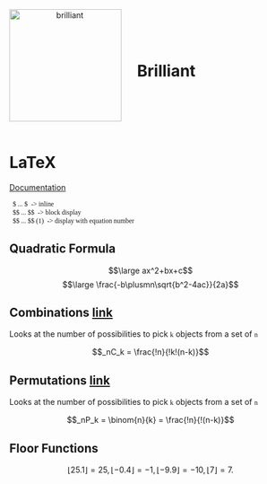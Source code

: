 <head><link href="math.css" rel="stylesheet" type="text/css"></head>
<style>
   ol>li{
      color: limeGreen !important;
   }
   code, pre {
      font-family: Cascadia Code;
   }
   header {
      display: flex;
      align-items: center;
   }
   #brilliant{
      margin-left:1em;
      display: inline;
   }
</style>
<header>
   <a title="User:D0ktorz [GPL (http://www.gnu.org/licenses/gpl.html)], via Wikimedia Commons" href="https://upload.wikimedia.org/wikipedia/en/8/81/Brilliant_Logo.svg"><img height="200" alt="brilliant" src="https://upload.wikimedia.org/wikipedia/en/8/81/Brilliant_Logo.svg"></a>
<h1 class="Cream" id="brilliant">Brilliant</h1>
</header>

# LaTeX
[Documentation](https://en.wikibooks.org/wiki/LaTeX/Mathematics)

      $ ... $  -> inline
      $$ ... $$  -> block display
      $$ ... $$ (1)  -> display with equation number




## Quadratic Formula

$$\large ax^2+bx+c$$
$$\large \frac{-b\plusmn\sqrt{b^2-4ac}}{2a}$$

## Combinations <a href="https://simple.wikipedia.org/wiki/Combination_(mathematics)">link</a>

Looks at the number of possibilities to pick `k` objects from a set of `n`

$$_nC_k = \frac{!n}{!k!(n-k)}$$

## Permutations <a href="https://simple.wikipedia.org/wiki/Permutation">link</a>

Looks at the number of possibilities to pick `k` objects from a set of `n`

$$_nP_k = \binom{n}{k} = \frac{!n}{!(n-k)}$$

## Floor Functions

$$
⌊25.1⌋=25, ⌊−0.4⌋=−1, ⌊−9.9⌋=−10, ⌊7⌋=7.
$$